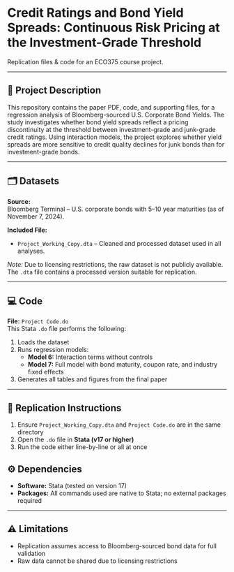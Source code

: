 # Credit Ratings and Bond Yield Spreads: Continuous Risk Pricing at the Investment-Grade Threshold 

Replication files & code for an ECO375 course project.

---

## 📄 Project Description

This repository contains the paper PDF, code, and supporting files, for a regression analysis of Bloomberg-sourced U.S. Corporate Bond Yields. The study investigates whether bond yield spreads reflect a pricing discontinuity at the threshold between investment-grade and junk-grade credit ratings. Using interaction models, the project explores whether yield spreads are more sensitive to credit quality declines for junk bonds than for investment-grade bonds.

---

## 🗂️ Datasets

**Source:**  
Bloomberg Terminal – U.S. corporate bonds with 5–10 year maturities (as of November 7, 2024).

**Included File:**  
- `Project_Working_Copy.dta` – Cleaned and processed dataset used in all analyses.

*Note:* Due to licensing restrictions, the raw dataset is not publicly available. The `.dta` file contains a processed version suitable for replication.

---

## 💻 Code

**File:** `Project Code.do`  
This Stata `.do` file performs the following:

1. Loads the dataset  
2. Runs regression models:
   - **Model 6:** Interaction terms without controls  
   - **Model 7:** Full model with bond maturity, coupon rate, and industry fixed effects  
3. Generates all tables and figures from the final paper

---

## 🔁 Replication Instructions

1. Ensure `Project_Working_Copy.dta` and `Project Code.do` are in the same directory  
2. Open the `.do` file in **Stata (v17 or higher)**  
3. Run the code either line-by-line or all at once  


## ⚙️ Dependencies

- **Software:** Stata (tested on version 17)  
- **Packages:** All commands used are native to Stata; no external packages required  

---

## ⚠️ Limitations

- Replication assumes access to Bloomberg-sourced bond data for full validation  
- Raw data cannot be shared due to licensing restrictions  

